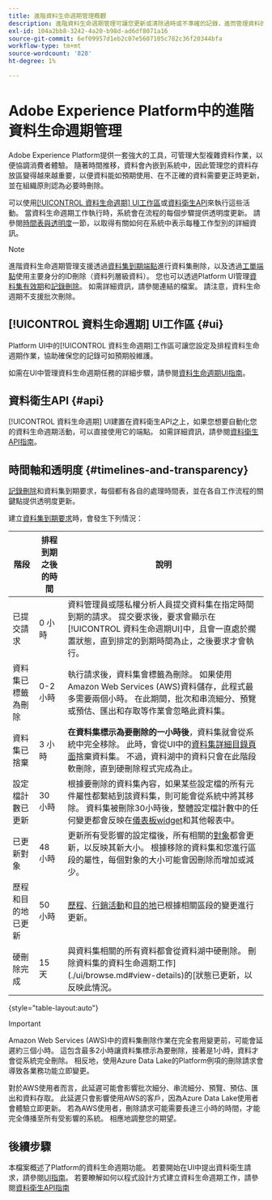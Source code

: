 ```yaml
---
title: 進階資料生命週期管理概觀
description: 進階資料生命週期管理可讓您更新或清除過時或不準確的記錄，進而管理資料的生命週期。
exl-id: 104a2bb8-3242-4a20-b98d-ad6df8071a16
source-git-commit: 6ef09957d1eb2c07e5607105c782c36f20344bfa
workflow-type: tm+mt
source-wordcount: '828'
ht-degree: 1%

---
```


# Adobe Experience Platform中的進階資料生命週期管理

Adobe Experience Platform提供一套強大的工具，可管理大型複雜資料作業，以便協調消費者體驗。 隨著時間推移，資料會內嵌到系統中，因此管理您的資料存放區變得越來越重要，以便資料能如預期使用、在不正確的資料需要更正時更新，並在組織原則認為必要時刪除。

<!-- Platform's data lifecycle capabilities allow you to manage your stored data through the following:

* Scheduling automated dataset expirations
* Deleting individual records from one or all datasets

>[!IMPORTANT]
>
>Record deletes are meant to be used for data cleansing, removing anonymous data, or data minimization. They are **not** to be used for data subject rights requests (compliance) as pertaining to privacy regulations like the General Data Protection Regulation (GDPR). For all compliance use cases, use [Adobe Experience Platform Privacy Service](../privacy-service/home.md) instead. -->

可以使用[[!UICONTROL 資料生命週期] UI工作區](#ui)或[資料衛生API](#api)來執行這些活動。 當資料生命週期工作執行時，系統會在流程的每個步驟提供透明度更新。 請參閱[時間表與透明度](#timelines-and-transparency)一節，以取得有關如何在系統中表示每種工作型別的詳細資訊。

>[!NOTE]
>
>進階資料生命週期管理支援透過[資料集到期端點](./api/dataset-expiration.md)進行資料集刪除，以及透過[工單端點](./api/workorder.md)使用主要身分的ID刪除（資料列層級資料）。 您也可以透過Platform UI管理[資料集有效期](./ui/dataset-expiration.md)和[記錄刪除](./ui/record-delete.md)。 如需詳細資訊，請參閱連結的檔案。 請注意，資料生命週期不支援批次刪除。

## [!UICONTROL 資料生命週期] UI工作區 {#ui}

Platform UI中的[!UICONTROL 資料生命週期]工作區可讓您設定及排程資料生命週期作業，協助確保您的記錄可如預期般維護。

如需在UI中管理資料生命週期任務的詳細步驟，請參閱[資料生命週期UI指南](./ui/overview.md)。

## 資料衛生API {#api}

[!UICONTROL 資料生命週期] UI建置在資料衛生API之上，如果您想要自動化您的資料生命週期活動，可以直接使用它的端點。 如需詳細資訊，請參閱[資料衛生API指南](./api/overview.md)。

## 時間軸和透明度 {#timelines-and-transparency}

[記錄刪除](./ui/record-delete.md)和資料集到期要求，每個都有各自的處理時間表，並在各自工作流程的關鍵點提供透明度更新。

建立[資料集到期要求](./ui/dataset-expiration.md)時，會發生下列情況：

| 階段 | 排程到期之後的時間 | 說明 |
| --- | --- | --- |
| 已提交請求 | 0 小時 | 資料管理員或隱私權分析人員提交資料集在指定時間到期的請求。 提交要求後，要求會顯示在[!UICONTROL 資料生命週期UI]中，且會一直處於擱置狀態，直到排定的到期時間為止，之後要求才會執行。 |
| 資料集已標籤為刪除 | 0-2小時 | 執行請求後，資料集會標籤為刪除。 如果使用Amazon Web Services (AWS)資料儲存，此程式最多需要兩個小時。 在此期間，批次和串流細分、預覽或預估、匯出和存取等作業會忽略此資料集。 |
| 資料集已捨棄 | 3 小時 | **在資料集標示為要刪除的一小時後**，資料集就會從系統中完全移除。 此時，會從UI中的[資料集詳細目錄頁面](../catalog/datasets/user-guide.md)捨棄資料集。 不過，資料湖中的資料只會在此階段軟刪除，直到硬刪除程式完成為止。 |
| 設定檔計數已更新 | 30 小時 | 根據要刪除的資料集內容，如果某些設定檔的所有元件屬性都繫結到該資料集，則可能會從系統中將其移除。 資料集被刪除30小時後，整體設定檔計數中的任何變更都會反映在[儀表板widget](../dashboards/guides/profiles.md#profile-count-trend)和其他報表中。 |
| 已更新對象 | 48 小時 | 更新所有受影響的設定檔後，所有相關的[對象](../segmentation/home.md)都會更新，以反映其新大小。 根據移除的資料集和您進行區段的屬性，每個對象的大小可能會因刪除而增加或減少。 |
| 歷程和目的地已更新 | 50 小時 | [歷程](https://experienceleague.adobe.com/docs/journey-optimizer/using/orchestrate-journeys/about-journeys/journey.html)、[行銷活動](https://experienceleague.adobe.com/docs/journey-optimizer/using/campaigns/get-started-with-campaigns.html)和[目的地](../destinations/home.md)已根據相關區段的變更進行更新。 |
| 硬刪除完成 | 15 天 | 與資料集相關的所有資料都會從資料湖中硬刪除。 刪除資料集的資料生命週期工作](./ui/browse.md#view-details)的[狀態已更新，以反映此情況。 |

{style="table-layout:auto"}

>[!IMPORTANT]
>
>Amazon Web Services (AWS)中的資料集刪除作業在完全套用變更前，可能會延遲約三個小時。 這包含最多2小時讓資料集標示為要刪除，接著是1小時，資料才會從系統完全刪除。 相反地，使用Azure Data Lake的Platform例項的刪除請求會導致各業務功能立即變更。
>
>對於AWS使用者而言，此延遲可能會影響批次細分、串流細分、預覽、預估、匯出和資料存取。 此延遲只會影響使用AWS的客戶，因為Azure Data Lake使用者會體驗立即更新。 若為AWS使用者，刪除請求可能需要長達三小時的時間，才能完全傳播至所有受影響的系統。 相應地調整您的期望。


<!-- ### Record deletes {#record-delete-transparency}

The following takes place when a [record delete request](./ui/record-delete.md) is created:

| Stage | Time after request submission | Description |
| --- | --- | --- |
| Request is submitted | 0 hours | A data steward or privacy analyist submits a record delete request. The request is visible in the [!UICONTROL Data Lifecycle UI] after it has been submitted. |
| Profile lookups updated | 3 hours | The change in profile counts caused by the deleted identity are reflected in [dashboard widgets](../dashboards/guides/profiles.md#profile-count-trend) and other reports. |
| Segments updated | 24 hours | Once profiles are removed, all related [segments](../segmentation/home.md) are updated to reflect their new size. |
| Journeys and destinations updated | 26 hours | [Journeys](https://experienceleague.adobe.com/docs/journey-optimizer/using/orchestrate-journeys/about-journeys/journey.html), [campaigns](https://experienceleague.adobe.com/docs/journey-optimizer/using/campaigns/get-started-with-campaigns.html), and [destinations](../destinations/home.md) are updated according to changes in related segments. |
| Records soft deleted in data lake | 7 days | The data is soft deleted from the data lake. |
| Data vacuuming completed | 14 days | The [status of the lifecycle job](./ui/browse.md#view-details) updates to indicate that the job has completed, meaning that data vacuuming has been completed on the data lake and the relevant records have been hard deleted. |

{style="table-layout:auto"} -->

## 後續步驟

本檔案概述了Platform的資料生命週期功能。 若要開始在UI中提出資料衛生請求，請參閱[UI指南](./ui/overview.md)。 若要瞭解如何以程式設計方式建立資料生命週期工作，請參閱[資料衛生API指南](./api/overview.md)
